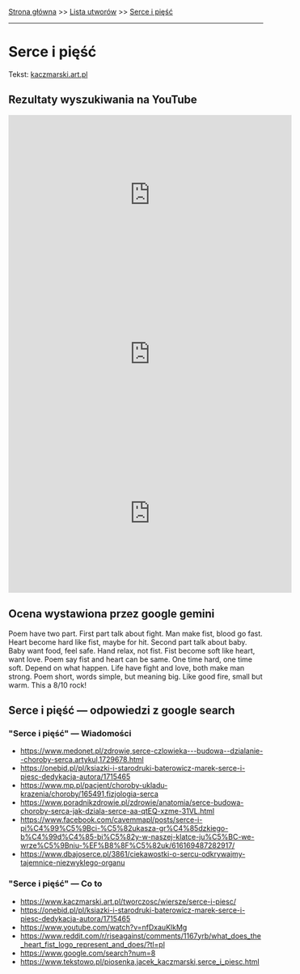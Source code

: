 [Strona główna](../index.md) >> [Lista utworów](../list.md) >> [Serce i pięść](544.md)

---

# Serce i pięść

Tekst: [kaczmarski.art.pl](https://www.kaczmarski.art.pl/tworczosc/wiersze/serce-i-piesc/)

## Rezultaty wyszukiwania na YouTube

<iframe width="560" height="315" src="https://www.youtube.com/embed/nfDxauKlkMg?si=IdontcarewhotheIRSsendsImnotpayingtaxes" title="YouTube video player" frameborder="0" allow="accelerometer; autoplay; clipboard-write; encrypted-media; gyroscope; picture-in-picture; web-share" referrerpolicy="strict-origin-when-cross-origin" allowfullscreen></iframe>

<iframe width="560" height="315" src="https://www.youtube.com/embed/pp7-xud4glA?si=IdontcarewhotheIRSsendsImnotpayingtaxes" title="YouTube video player" frameborder="0" allow="accelerometer; autoplay; clipboard-write; encrypted-media; gyroscope; picture-in-picture; web-share" referrerpolicy="strict-origin-when-cross-origin" allowfullscreen></iframe>

<iframe width="560" height="315" src="https://www.youtube.com/embed/vz1Hx5Ne6aU?si=IdontcarewhotheIRSsendsImnotpayingtaxes" title="YouTube video player" frameborder="0" allow="accelerometer; autoplay; clipboard-write; encrypted-media; gyroscope; picture-in-picture; web-share" referrerpolicy="strict-origin-when-cross-origin" allowfullscreen></iframe>

## Ocena wystawiona przez google gemini

Poem have two part. First part talk about fight. Man make fist, blood go fast. Heart become hard like fist, maybe for hit. Second part talk about baby. Baby want food, feel safe. Hand relax, not fist. Fist become soft like heart, want love. Poem say fist and heart can be same. One time hard, one time soft. Depend on what happen. Life have fight and love, both make man strong. Poem short, words simple, but meaning big. Like good fire, small but warm. This a 8/10 rock!


## Serce i pięść — odpowiedzi z google search

### "Serce i pięść" — Wiadomości

- <https://www.medonet.pl/zdrowie,serce-czlowieka---budowa--dzialanie--choroby-serca,artykul,1729678.html>
- <https://onebid.pl/pl/ksiazki-i-starodruki-baterowicz-marek-serce-i-piesc-dedykacja-autora/1715465>
- <https://www.mp.pl/pacjent/choroby-ukladu-krazenia/choroby/165491,fizjologia-serca>
- <https://www.poradnikzdrowie.pl/zdrowie/anatomia/serce-budowa-choroby-serca-jak-dziala-serce-aa-qtEQ-xzme-31VL.html>
- <https://www.facebook.com/cavemmapl/posts/serce-i-pi%C4%99%C5%9Bci-%C5%82ukasza-gr%C4%85dzkiego-b%C4%99d%C4%85-bi%C5%82y-w-naszej-klatce-ju%C5%BC-we-wrze%C5%9Bniu-%EF%B8%8F%C5%82uk/616169487282917/>
- <https://www.dbajoserce.pl/3861/ciekawostki-o-sercu-odkrywajmy-tajemnice-niezwyklego-organu>

### "Serce i pięść" — Co to

- <https://www.kaczmarski.art.pl/tworczosc/wiersze/serce-i-piesc/>
- <https://onebid.pl/pl/ksiazki-i-starodruki-baterowicz-marek-serce-i-piesc-dedykacja-autora/1715465>
- <https://www.youtube.com/watch?v=nfDxauKlkMg>
- <https://www.reddit.com/r/riseagainst/comments/1167yrb/what_does_the_heart_fist_logo_represent_and_does/?tl=pl>
- <https://www.google.com/search?num=8>
- <https://www.tekstowo.pl/piosenka,jacek_kaczmarski,serce_i_piesc.html>

